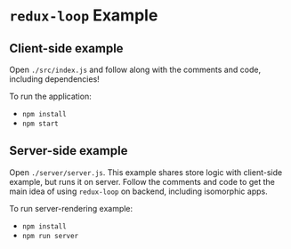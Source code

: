 # `redux-loop` Example

## Client-side example

Open `./src/index.js` and follow along with the comments and code, including dependencies!

To run the application:
- `npm install`
- `npm start`

## Server-side example

Open `./server/server.js`. This example shares store logic with client-side example, but runs it on server. Follow the comments and code to get the main idea of using `redux-loop` on backend, including isomorphic apps.

To run server-rendering example:
- `npm install`
- `npm run server`

